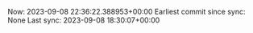 Now: 2023-09-08 22:36:22.388953+00:00 Earliest commit since sync: None Last sync: 2023-09-08 18:30:07+00:00
